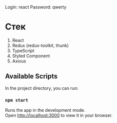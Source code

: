Login: react
Password: qwerty

# Стек
 1) React
 2) Redux (redux-toolkit, thunk)
 3) TypeScript
 4) Styled Component
 5) Axious

## Available Scripts

In the project directory, you can run:

### `npm start`

Runs the app in the development mode.\
Open [http://localhost:3000](http://localhost:3000) to view it in your browser.
